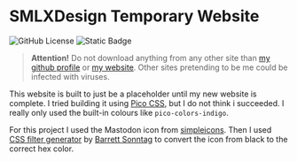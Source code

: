 # SMLXDesign Temporary Website
<!-- Shields.io -->
![GitHub License](https://img.shields.io/github/license/smlxdesign/smlxdesign.github.io)
![Static Badge](https://img.shields.io/badge/HTML-%23E44D26?logo=html5&logoColor=%23fff)

<!-- Important text -->
> **Attention!** Do not download anything from any other site than [my github profile](https://github.com/smlxdesign) or [my website](smlxdesign.github.io). Other sites pretending to be me could be infected with viruses.

<!-- Breadtext -->
This website is built to just be a placeholder until my new website is complete. I tried building it using [Pico CSS](picocss.com), but I do not think i succeeded. I really only used the built-in colours like `pico-colors-indigo`.

For this project I used the Mastodon icon from [simpleicons](https://simpleicons.org). Then I used [CSS filter generator](https://codepen.io/sosuke/pen/Pjoqqp) by [Barrett Sonntag](https://codepen.io/sosuke) to convert the icon from black to the correct hex color.